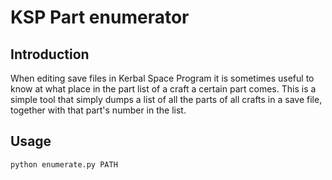 KSP Part enumerator
===================

Introduction
------------

When editing save files in Kerbal Space Program it is sometimes useful to know at what place in the part list of a craft a certain part comes. This is a simple tool that simply dumps a list of all the parts of all crafts in a save file, together with that part's number in the list.

Usage
-----

	python enumerate.py PATH
